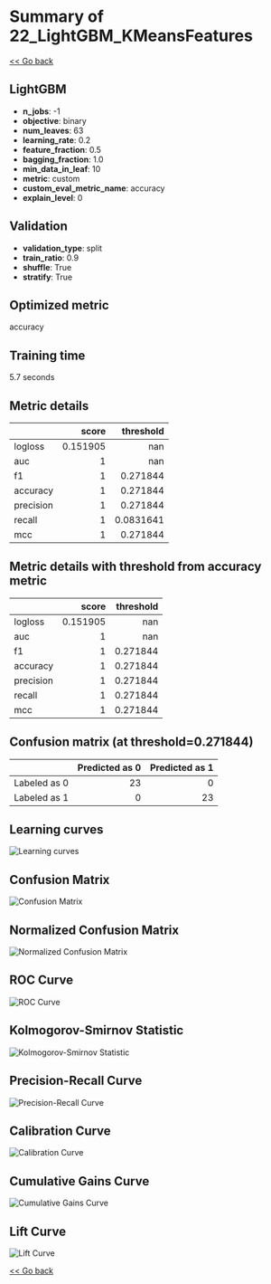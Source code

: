 # Summary of 22_LightGBM_KMeansFeatures

[<< Go back](../README.md)


## LightGBM
- **n_jobs**: -1
- **objective**: binary
- **num_leaves**: 63
- **learning_rate**: 0.2
- **feature_fraction**: 0.5
- **bagging_fraction**: 1.0
- **min_data_in_leaf**: 10
- **metric**: custom
- **custom_eval_metric_name**: accuracy
- **explain_level**: 0

## Validation
 - **validation_type**: split
 - **train_ratio**: 0.9
 - **shuffle**: True
 - **stratify**: True

## Optimized metric
accuracy

## Training time

5.7 seconds

## Metric details
|           |    score |   threshold |
|:----------|---------:|------------:|
| logloss   | 0.151905 | nan         |
| auc       | 1        | nan         |
| f1        | 1        |   0.271844  |
| accuracy  | 1        |   0.271844  |
| precision | 1        |   0.271844  |
| recall    | 1        |   0.0831641 |
| mcc       | 1        |   0.271844  |


## Metric details with threshold from accuracy metric
|           |    score |   threshold |
|:----------|---------:|------------:|
| logloss   | 0.151905 |  nan        |
| auc       | 1        |  nan        |
| f1        | 1        |    0.271844 |
| accuracy  | 1        |    0.271844 |
| precision | 1        |    0.271844 |
| recall    | 1        |    0.271844 |
| mcc       | 1        |    0.271844 |


## Confusion matrix (at threshold=0.271844)
|              |   Predicted as 0 |   Predicted as 1 |
|:-------------|-----------------:|-----------------:|
| Labeled as 0 |               23 |                0 |
| Labeled as 1 |                0 |               23 |

## Learning curves
![Learning curves](learning_curves.png)
## Confusion Matrix

![Confusion Matrix](confusion_matrix.png)


## Normalized Confusion Matrix

![Normalized Confusion Matrix](confusion_matrix_normalized.png)


## ROC Curve

![ROC Curve](roc_curve.png)


## Kolmogorov-Smirnov Statistic

![Kolmogorov-Smirnov Statistic](ks_statistic.png)


## Precision-Recall Curve

![Precision-Recall Curve](precision_recall_curve.png)


## Calibration Curve

![Calibration Curve](calibration_curve_curve.png)


## Cumulative Gains Curve

![Cumulative Gains Curve](cumulative_gains_curve.png)


## Lift Curve

![Lift Curve](lift_curve.png)



[<< Go back](../README.md)

